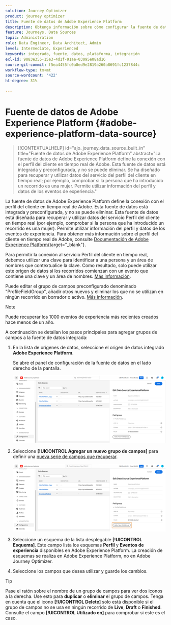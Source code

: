 ```yaml
---
solution: Journey Optimizer
product: journey optimizer
title: Fuente de datos de Adobe Experience Platform
description: Obtenga información sobre cómo configurar la fuente de datos de Adobe Experience Platform
feature: Journeys, Data Sources
topic: Administration
role: Data Engineer, Data Architect, Admin
level: Intermediate, Experienced
keywords: integrado, fuente, datos, plataforma, integración
exl-id: 9083e355-15e3-4d1f-91ae-03095e08ad16
source-git-commit: f5ea4455fc0a8ed9e2819a260a8691fc1237844c
workflow-type: tm+mt
source-wordcount: '422'
ht-degree: 31%

---
```


# Fuente de datos de Adobe Experience Platform {#adobe-experience-platform-data-source}

>[!CONTEXTUALHELP]
>id="ajo_journey_data_source_built_in"
>title="Fuente de datos de Adobe Experience Platform"
>abstract="La fuente de datos de Adobe Experience Platform define la conexión con el perfil del cliente en tiempo real de Adobe. Esta fuente de datos está integrada y preconfigurada, y no se puede eliminar. Se ha diseñado para recuperar y utilizar datos del servicio del perfil del cliente en tiempo real; por ejemplo, comprobar si la persona que ha introducido un recorrido es una mujer. Permite utilizar información del perfil y datos de los eventos de experiencia."

La fuente de datos de Adobe Experience Platform define la conexión con el perfil del cliente en tiempo real de Adobe. Esta fuente de datos está integrada y preconfigurada, y no se puede eliminar. Esta fuente de datos está diseñada para recuperar y utilizar datos del servicio Perfil del cliente en tiempo real (por ejemplo, comprobar si la persona que ha introducido un recorrido es una mujer). Permite utilizar información del perfil y datos de los eventos de experiencia. Para obtener más información sobre el perfil del cliente en tiempo real de Adobe, consulte [Documentación de Adobe Experience Platform](https://experienceleague.adobe.com/docs/experience-platform/profile/home.html?lang=es){target="_blank"}.

Para permitir la conexión al servicio Perfil del cliente en tiempo real, debemos utilizar una clave para identificar a una persona y un área de nombres que contextualice la clave. Como resultado, solo puede utilizar este origen de datos si los recorridos comienzan con un evento que contiene una clave y un área de nombres. [Más información](../building-journeys/journey.md).

Puede editar el grupo de campos preconfigurado denominado &quot;ProfileFieldGroup&quot;, añadir otros nuevos y eliminar los que no se utilizan en ningún recorrido en borrador o activo. [Más información](../datasource/configure-data-sources.md#define-field-groups).

>[!NOTE]
>
>Puede recuperar los 1000 eventos de experiencia más recientes creados hace menos de un año.

A continuación se detallan los pasos principales para agregar grupos de campos a la fuente de datos integrada:

1. En la lista de orígenes de datos, seleccione el origen de datos integrado **Adobe Experience Platform**.

   Se abre el panel de configuración de la fuente de datos en el lado derecho de la pantalla.

   ![](assets/journey23.png)

1. Seleccione **[!UICONTROL Agregar un nuevo grupo de campos]** para definir una [nueva serie de campos que recuperar](../datasource/configure-data-sources.md#define-field-groups).

   ![](assets/journey24.png)

1. Seleccione un esquema de la lista desplegable **[!UICONTROL Esquema]**. Este campo lista los esquemas **Perfil** y **Eventos de experiencia** disponibles en Adobe Experience Platform. La creación de esquemas se realiza en Adobe Experience Platform, no en Adobe Journey Optimizer.
1. Seleccione los campos que desea utilizar y guarde los cambios.


>[!TIP]
>
>Pase el ratón sobre el nombre de un grupo de campos para ver dos iconos a la derecha. Use esto para **duplicar** o **eliminar** el grupo de campos. Tenga en cuenta que el icono **[!UICONTROL Delete]** solo está disponible si el grupo de campos no se usa en ningún recorrido de **Live**, **Draft** o **Finished**. Consulte el campo **[!UICONTROL Utilizado en]** para comprobar si este es el caso.
